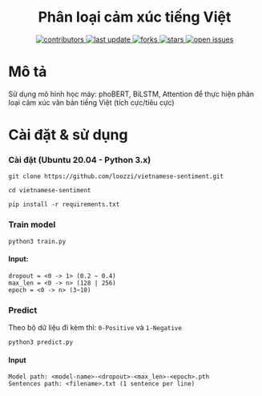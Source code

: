 <div align="center">
	<h1>Phân loại cảm xúc tiếng Việt</h1>
	<!-- Badges -->
	<p>
	<a href="https://github.com/loozzi/vietnamese-sentiment/graphs/contributors">
		<img src="https://img.shields.io/github/contributors/loozzi/vietnamese-sentiment" alt="contributors" />
	</a>
	<a href="">
		<img src="https://img.shields.io/github/last-commit/loozzi/vietnamese-sentiment" alt="last update" />
	</a>
	<a href="https://github.com/loozzi/vietnamese-sentiment/network/members">
		<img src="https://img.shields.io/github/forks/loozzi/vietnamese-sentiment" alt="forks" />
	</a>
	<a href="https://github.com/loozzi/vietnamese-sentiment/stargazers">
		<img src="https://img.shields.io/github/stars/loozzi/vietnamese-sentiment" alt="stars" />
	</a>
	<a href="https://github.com/loozzi/vietnamese-sentiment/issues/">
		<img src="https://img.shields.io/github/issues/loozzi/vietnamese-sentiment" alt="open issues" />
	</a>
	</p>
</div>

# Mô tả

Sử dụng mô hình học máy: phoBERT, BiLSTM, Attention để thực hiện phân loại cảm xúc văn bản tiếng Việt (tích cực/tiêu cực)

# Cài đặt & sử dụng

### Cài đặt (Ubuntu 20.04 - Python 3.x)

```
git clone https://github.com/loozzi/vietnamese-sentiment.git

cd vietnamese-sentiment

pip install -r requirements.txt
```

### Train model

```
python3 train.py
```

#### Input:

```
dropout = <0 -> 1> (0.2 ~ 0.4)
max_len = <0 -> n> (128 | 256)
epoch = <0 -> n> (3~10)
```

### Predict

Theo bộ dữ liệu đi kèm thì: `0-Positive` và `1-Negative`

```
python3 predict.py
```

#### Input

```
Model path: <model-name>-<dropout>-<max_len>-<epoch>.pth
Sentences path: <filename>.txt (1 sentence per line)
```
